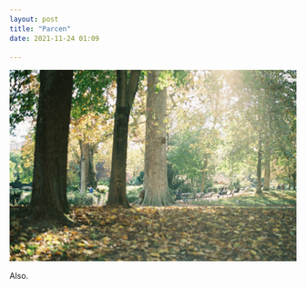 ```yaml
---
layout: post
title: "Parcen"
date: 2021-11-24 01:09

---
```

![Parcen](/images/fragments/Parcen.JPG)

Also.
